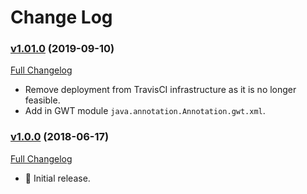 # Change Log

### [v1.01.0](https://github.com/realityforge/javax.annotation/tree/v1.01.0) (2019-09-10)
[Full Changelog](https://github.com/realityforge/javax.annotation/compare/v1.0.0...v1.01.0)

* Remove deployment from TravisCI infrastructure as it is no longer feasible.
* Add in GWT module `java.annotation.Annotation.gwt.xml`.

### [v1.0.0](https://github.com/realityforge/javax.annotation/tree/v1.0.0) (2018-06-17)
[Full Changelog](https://github.com/realityforge/javax.annotation/compare/7187394002ca82356cfe832a6df63554340d1f3e...v0.01)

* 🎉 Initial release.
